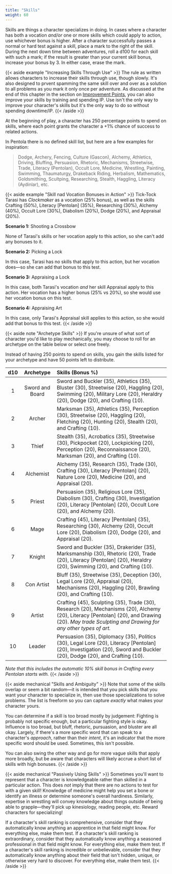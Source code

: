 ```yaml
---
title: "Skills"
weight: 60
---
```


Skills are things a character specializes in doing.
In cases where a character has both a vocation _and/or_ one or more skills which could apply to action, use whichever bonus is higher.
After a character successfully passes a normal or hard test against a skill, place a mark to the right of the skill.
During the next down time between adventures, roll a d100 for each skill with such a mark; if the result is greater than your current skill bonus, increase your bonus by 3.
In either case, erase the mark.

{{< aside example "Increasing Skills Through Use" >}}
The rule as written allows characters to increase their skills through use, though slowly.
It's also designed to prvent spamming the same skill over and over as a solution to all problems as you mark it only once per adventure.
As discussed at the end of this chapter in the section on [Improvement Points](./j-improvement-points.md), you can also improve your skills by training and spending IP.
Use isn't the only way to improve your character's skills but it's the only way to do so without spending downtime/IP.
{{< /aside >}}

At the beginning of play, a character has 250 percentage points to spend on skills, where each point grants the character a +1% chance of success to related actions.

In Pentola there is no defined skill list, but here are a few examples for inspiration:

> Dodge, Archery, Fencing, Culture (Gascon), Alchemy, Athletics, Driving, Bluffing, Persuasion, Rhetoric, Mechanisms, Streetwise, Trade, Literacy (Pentolan), Occult Lore, Medicine, Wrestling, Painting, Swimming, Thaumaturgy, Drakeback Riding, Herbalism, Mathematics, Goldsmithing, Scultping, Researching, Stealth, Haggling, Literacy (Aydinlar), etc.

{{< aside example "Skill nad Vocation Bonuses in Action" >}}
Tick-Tock Tarasi has _Clockmaker_ as a vocation (25% bonus), as well as the skills Crafting (50%), Literacy [Pentolan] (35%), Researching (30%), Alchemy (40%), Occult Lore (30%), Diabolism (20%), Dodge (20%), and Appraisal (20%).

**Scenario 1:** Shooting a Crossbow

None of Tarasi's skills or her vocation apply to this action, so she can't add any bonuses to it.

**Scenario 2:** Picking a Lock

In this case, Tarasi has no skills that apply to this action, but her vocation does—so she can add that bonus to this test.

**Scenario 3:** Appraising a Lock

In this case, both Tarasi's vocation _and_ her skill Appraisal apply to this action.
Her vocation has a higher bonus (25% vs 20%), so she would use her vocation bonus on this test.

**Scenario 4:** Appraising Art

In this case, only Tarasi's Appraisal skill applies to this action, so she would add that bonus to this test.
{{< /aside >}}

{{< aside note "Archetype Skills" >}}
If you're unsure of what sort of character you'd like to play mechanically, you may choose to roll for an archetype on the table below or select one freely.

Instead of having 250 points to spend on skills, you gain the skills listed for your archetype and have 50 points left to distribute.

| d10 |    Archetype    | Skills (Bonus %) |
|:----------:|:---------------:|:-----------------|
|      1     | Sword and Board | Sword and Buckler (35), Athletics (35), Bluster (30), Streetwise (20), Haggling (20), Swimming (20), Military Lore (20), Heraldry (20), Dodge (20), and Crafting (10).
|      2     | Archer          | Marksman (35), Athletics (35), Perception (30), Streetwise (20), Haggling (20), Fletching (20), Hunting (20), Stealth (20), and Crafting (10).
|      3     | Thief           | Stealth (35), Acrobatics (35), Streetwise (30), Pickpocket (20), Lockpicking (20), Perception (20), Reconnaissance (20), Marksman (20), and Crafting (10).
|      4     | Alchemist       | Alchemy (35), Research (35), Trade (30), Crafting (30), Literacy [Pentolan] (20), Nature Lore (20), Medicine (20), and Appraisal (20).
|      5     | Priest          | Persuasion (35), Religious Lore (35), Diabolism (30), Crafting (30), Investigation (20), Literacy [Pentolan] (20), Occult Lore (20), and Alchemy (20).
|      6     | Mage            | Crafting (45), Literacy [Pentolan] (35), Researching (30), Alchemy (20), Occult Lore (20), Diabolism (20), Dodge (20), and Appraisal (20).
|      7     | Knight          | Sword and Buckler (35), Drakerider (35), Marksmanship (30), Rhetoric (20), Trade (20), Literacy [Pentolan] (20), Heraldry (20), Swimming (20), and Crafting (10).
|      8     | Con Artist      | Bluff (35), Streetwise (35), Deception (30), Legal Lore (20), Appraisal (20), Mechanisms (20), Haggling (20), Brawling (20), and Crafting (10).
|      9     | Artist          | Crafting (45), Sculpting (35), Trade (30), Research (20), Mechanisms (20), Alchemy (20), Literacy [Pentolan] (20), and Drawing (20). _May trade Sculpting and Drawing for any other types of art._
|     10     | Leader          | Persuasion (35), Diplomacy (35), Politics (30), Legal Lore (20), Literacy [Pentolan] (20), Investigation (20), Sword and Buckler (20), Dodge (20), and Crafting (10).

_Note that this includes the automatic 10% skill bonus in Crafting every Pentolan starts with._
{{< /aside >}}

{{< aside mechanical "Skills and Ambiguity" >}}
Note that some of the skills overlap or seem a bit random—it is intended that you pick skills that you want your character to specialize in, then use those specializations to solve problems.
The list is freeform so you can capture _exactly_ what makes your character yours.

You can determine if a skill is too broad mostly by judgement:
Fighting is probably not specific enough, but a particular fighting style is okay.
Influence is too broad, but bluff, rhetoric, pursuasion, and bluster are all okay.
Largely, if there's a more specific word that can speak to a character's _approach_, rather than their _intent_, it's an indicator that the more specific word should be used.
Sometimes, this isn't possible.

You can also swing the other way and go for more vague skills that apply more broadly, but be aware that characters will likely accrue a short list of skills with high bonuses.
{{< /aside >}}

{{< aside mechanical "Passively Using Skills" >}}
Sometimes you'll want to represent that a character is knowledgeable rather than skilled in a particular action.
This does _not_ imply that there are no actions to test for with a given skill!
Knowledge of medicine might help you set a bone or identify an illness or determine someone's overall hardiness.
Similarly, expertise in wrestling will convey knowledge about things outside of being able to grapple—they'll pick up kinesiology, reading people, etc.
Reward characters for specializing!

If a character's skill ranking is comprehensive, consider that they automatically know anything an apprentice in that field might know. For everything else, make them test.
If a character's skill ranking is extraordinary, consider that they automatically know anything a seasoned professional in that field might know. For everything else, make them test.
If a character's skill ranking is incredible or unbelievable, consider that they automatically know anything about their field that isn't hidden, unique, or otherwise very hard to discover. For everything else, make them test.
{{< /aside >}}